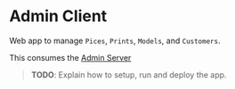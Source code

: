 # Admin Client

Web app to manage `Pices`, `Prints`, `Models`, and `Customers`.

This consumes the [Admin Server](/Admin-server)

> **TODO**: Explain how to setup, run and deploy the app.
